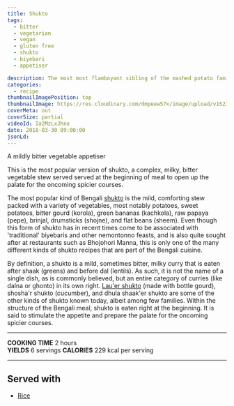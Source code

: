 ```yaml
---
title: Shukto
tags:
  - bitter
  - vegetarian
  - vegan
  - gluten free
  - shukto
  - biyebari
  - appetiser

description: The most most flamboyant sibling of the mashed potato family, aloo bhorta is the easiest and tastiest thing to make with potato.
categories:
  - recipe
thumbnailImagePosition: top
thumbnailImage: https://res.cloudinary.com/dmpeew57x/image/upload/v1523071078/shukto-website-thumbnail-_adghr1.png
coverMeta: out
coverSize: partial
videoId: Ia2MzLxJhno
date: 2018-03-30 09:00:00
jsonLd:
---
```





<p class="post-byline">A mildly bitter vegetable appetiser</p>

<p class="post-intro">This is the most popular version of shukto, a complex, milky, bitter vegetable stew served served at the beginning of meal to open up the palate for the oncoming spicier courses.</p>

<!-- more -->

<span class="dropcap">T</span>he most popular kind of Bengali [shukto](/tags/shukto/) is the mild, comforting stew packed with a variety of vegetables, most notably potatoes, sweet potatoes, bitter gourd (korola), green bananas (kachkola), raw papaya (pepe), brinjal, drumsticks (shojne), and flat beans (sheem). Even though this form of shukto has in recent times come to be associated with 'traditional' biyebaris and other nemontonno feasts, and is also quite sought after at restaurants such as Bhojohori Manna, this is only one of the many different kinds of shukto recipes that are part of the Bengali cuisine. 

By definition, a shukto is a mild, sometimes bitter, milky curry that is eaten after shaak (greens) and before dal (lentils). As such, it is not the name of a single dish, as is commonly believed, but an entire category of curries (like dalna or ghonto) in its own right. [Lau'er shukto](/recipe/lau-shukto) (made with bottle gourd), shosha'r shukto (cucumber), and dhula shaak'er shukto are some of the other kinds of shukto known today, albeit among few families. Within the structure of the Bengali meal, shukto is eaten right at the beginning. It is said to stimulate the appetite and prepare the palate for the oncoming spicier courses.


***

**COOKING TIME** 2 hours   
**YIELDS** 6 servings
**CALORIES** 229 kcal per serving
***


## Served with
- [Rice](/how-to/cook-the-perfect-rice/)